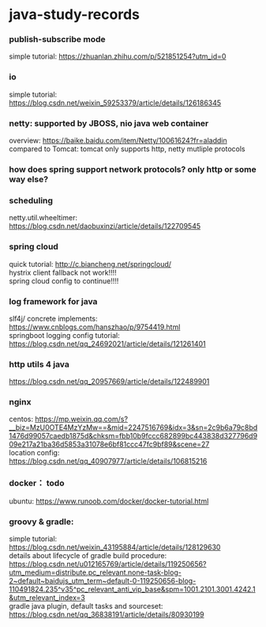 # java-study-records

### publish-subscribe mode
simple tutorial: https://zhuanlan.zhihu.com/p/521851254?utm_id=0

### io
simple tutorial: https://blog.csdn.net/weixin_59253379/article/details/126186345

### netty: supported by JBOSS, nio java web container
overview: https://baike.baidu.com/item/Netty/10061624?fr=aladdin  
compared to Tomcat: tomcat only supports http, netty mutliple protocols

### how does spring support network protocols? only http or some way else?

### scheduling 
netty.util.wheeltimer: https://blog.csdn.net/daobuxinzi/article/details/122709545

### spring cloud
quick tutorial: http://c.biancheng.net/springcloud/  
hystrix client fallback not work!!!!  
spring cloud config to continue!!!!

### log framework for java
slf4j/ concrete implements: https://www.cnblogs.com/hanszhao/p/9754419.html  
springboot logging config tutorial: https://blog.csdn.net/qq_24692021/article/details/121261401

### http utils 4 java
https://blog.csdn.net/qq_20957669/article/details/122489901

### nginx
centos: https://mp.weixin.qq.com/s?__biz=MzU0OTE4MzYzMw==&mid=2247516769&idx=3&sn=2c9b6a79c8bd1476d99057caedb1875d&chksm=fbb10b9fccc682899bc443838d327796d909e217a21ba36d5853a31078e6bf81ccc47fc9bf89&scene=27  
location config: https://blog.csdn.net/qq_40907977/article/details/106815216

### docker： todo
ubuntu: https://www.runoob.com/docker/docker-tutorial.html

### groovy & gradle:
simple tutorial: https://blog.csdn.net/weixin_43195884/article/details/128129630  
details about lifecycle of gradle build procedure: https://blog.csdn.net/u012165769/article/details/119250656?utm_medium=distribute.pc_relevant.none-task-blog-2~default~baidujs_utm_term~default-0-119250656-blog-110491824.235^v35^pc_relevant_anti_vip_base&spm=1001.2101.3001.4242.1&utm_relevant_index=3  
gradle java plugin, default tasks and sourceset: https://blog.csdn.net/qq_36838191/article/details/80930199
